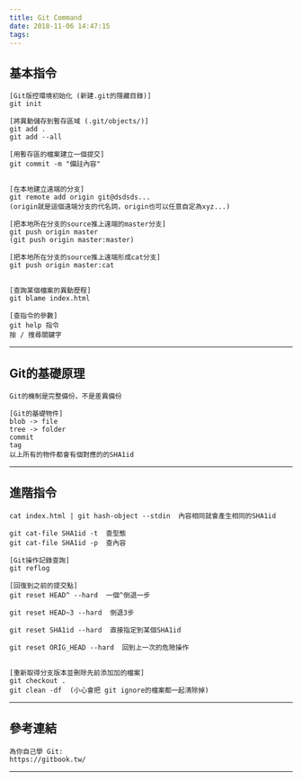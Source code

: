```yaml
---
title: Git Command
date: 2018-11-06 14:47:15
tags: 
---
```




基本指令
---
	[Git版控環境初始化 (新建.git的隱藏目錄)]
	git init
	
	[將異動儲存到暫存區域 (.git/objects/)]
	git add .
	git add --all
	
	[用暫存區的檔案建立一個提交]
	git commit -m "備註內容"


	[在本地建立遠端的分支]
	git remote add origin git@dsdsds...
	(origin就是這個遠端分支的代名詞，origin也可以任意自定為xyz...)

	[把本地所在分支的source推上遠端的master分支]
	git push origin master
	(git push origin master:master)

	[把本地所在分支的source推上遠端形成cat分支]
	git push origin master:cat
	

	[查詢某個檔案的異動歷程]
	git blame index.html

	[查指令的參數]
	git help 指令
	按 / 搜尋關鍵字
	
---


Git的基礎原理
---
	Git的機制是完整備份，不是差異備份

	[Git的基礎物件]
	blob -> file
	tree -> folder
	commit
	tag
	以上所有的物件都會有個對應的的SHA1id

---


進階指令
---
	cat index.html | git hash-object --stdin  內容相同就會產生相同的SHA1id

	git cat-file SHA1id -t  查型態
	git cat-file SHA1id -p  查內容

	[Git操作記錄查詢]
	git reflog

	[回復到之前的提交點]
	git reset HEAD^ --hard  一個^倒退一步

	git reset HEAD~3 --hard  倒退3步

	git reset SHA1id --hard  直接指定到某個SHA1id

	git reset ORIG_HEAD --hard  回到上一次的危險操作


	[重新取得分支版本並刪除先前添加加的檔案]
	git checkout .
	git clean -df  (小心會把 git ignore的檔案都一起清除掉)
	

	
---


參考連結
---
	為你自己學 Git:
	https://gitbook.tw/

---

